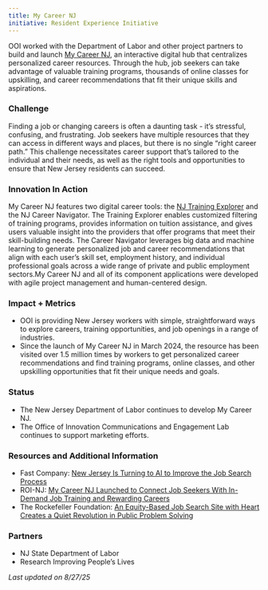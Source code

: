 ```yaml
---
title: My Career NJ
initiative: Resident Experience Initiative
---
```


OOI worked with the Department of Labor and other project partners to build and launch [My Career NJ](https://mycareer.nj.gov/), an interactive digital hub that centralizes personalized career resources. Through the hub, job seekers can take advantage of valuable training programs, thousands of online classes for upskilling, and career recommendations that fit their unique skills and aspirations. 

### Challenge

Finding a job or changing careers is often a daunting task \- it’s stressful, confusing, and frustrating. Job seekers have multiple resources that they can access in different ways and places, but there is no single “right career path.” This challenge necessitates career support that’s tailored to the individual and their needs, as well as the right tools and opportunities to ensure that New Jersey residents can succeed.

### Innovation In Action

My Career NJ features two digital career tools: the [NJ Training Explorer](https://mycareer.nj.gov/training) and the NJ Career Navigator. The Training Explorer enables customized filtering of training programs, provides information on tuition assistance, and gives users valuable insight into the providers that offer programs that meet their skill-building needs. The Career Navigator leverages big data and machine learning to generate personalized job and career recommendations that align with each user’s skill set, employment history, and individual professional goals across a wide range of private and public employment sectors.My Career NJ  and all of its component applications were developed with agile project management and human-centered design.

### Impact \+ Metrics

* OOI is providing New Jersey workers with simple, straightforward ways to explore careers, training opportunities, and job openings in a range of industries.  
* Since the launch of My Career NJ in March 2024, the resource has been visited over 1.5 million times by workers to get personalized career recommendations and find training programs, online classes, and other upskilling opportunities that fit their unique needs and goals. 

### Status

* The New Jersey Department of Labor continues to develop My Career NJ.  
* The Office of Innovation Communications and Engagement Lab continues to support marketing efforts. 

### Resources and Additional Information

* Fast Company: [New Jersey Is Turning to AI to Improve the Job Search Process](https://www.fastcompany.com/91090516/new-jersey-ai-to-improve-job-search)  
* ROI-NJ: [My Career NJ Launched to Connect Job Seekers With In-Demand Job Training and Rewarding Careers](https://www.roi-nj.com/2024/03/15/industry/my-career-nj-launched-to-connect-job-seekers-with-in-demand-job-training-and-rewarding-careers/)  
* The Rockefeller Foundation: [An Equity-Based Job Search Site with Heart Creates a Quiet Revolution in Public Problem Solving](https://www.rockefellerfoundation.org/case-study/an-equity-based-job-search-site-with-heart-creates-a-quiet-revolution-in-public-problem-solving/)

### Partners

* NJ State Department of Labor  
* Research Improving People’s Lives

*Last updated on 8/27/25*
